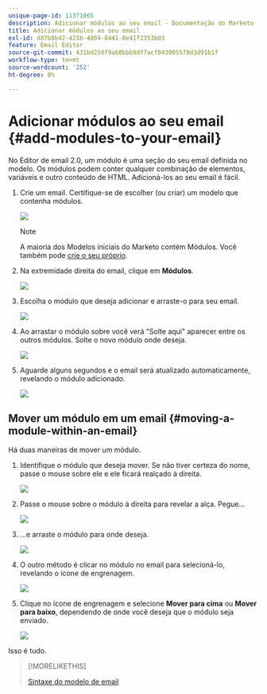 ```yaml
---
unique-page-id: 11371065
description: Adicionar módulos ao seu email - Documentação do Marketo - Documentação do produto
title: Adicionar módulos ao seu email
exl-id: d87b8b42-421b-4804-8441-8e41f2353b03
feature: Email Editor
source-git-commit: 431bd258f9a68bbb9df7acf043085578d3d91b1f
workflow-type: tm+mt
source-wordcount: '252'
ht-degree: 0%

---
```


# Adicionar módulos ao seu email {#add-modules-to-your-email}

No Editor de email 2.0, um módulo é uma seção do seu email definida no modelo. Os módulos podem conter qualquer combinação de elementos, variáveis e outro conteúdo de HTML. Adicioná-los ao seu email é fácil.

1. Crie um email. Certifique-se de escolher (ou criar) um modelo que contenha módulos.

   ![](assets/one-1.png)

   >[!NOTE]
   >
   >A maioria dos Modelos iniciais do Marketo contém Módulos. Você também pode [crie o seu próprio](/help/marketo/product-docs/email-marketing/general/email-editor-2/email-template-syntax.md#modules).

1. Na extremidade direita do email, clique em **Módulos**.

   ![](assets/two-3.png)

1. Escolha o módulo que deseja adicionar e arraste-o para seu email.

   ![](assets/three-3.png)

1. Ao arrastar o módulo sobre você verá &quot;Solte aqui&quot; aparecer entre os outros módulos. Solte o novo módulo onde deseja.

   ![](assets/four-2.png)

1. Aguarde alguns segundos e o email será atualizado automaticamente, revelando o módulo adicionado.

   ![](assets/five-3.png)

## Mover um módulo em um email {#moving-a-module-within-an-email}

Há duas maneiras de mover um módulo.

1. Identifique o módulo que deseja mover. Se não tiver certeza do nome, passe o mouse sobre ele e ele ficará realçado à direita.

   ![](assets/six-2.png)

1. Passe o mouse sobre o módulo à direita para revelar a alça. Pegue...

   ![](assets/seven-2.png)

1. ...e arraste o módulo para onde deseja.

   ![](assets/eight-2.png)

1. O outro método é clicar no módulo no email para selecioná-lo, revelando o ícone de engrenagem.

   ![](assets/nine-2.png)

1. Clique no ícone de engrenagem e selecione **Mover para cima** ou **Mover para baixo**, dependendo de onde você deseja que o módulo seja enviado.

   ![](assets/ten-2.png)

Isso é tudo.

>[!MORELIKETHIS]
>
>[Sintaxe do modelo de email](/help/marketo/product-docs/email-marketing/general/email-editor-2/email-template-syntax.md)
